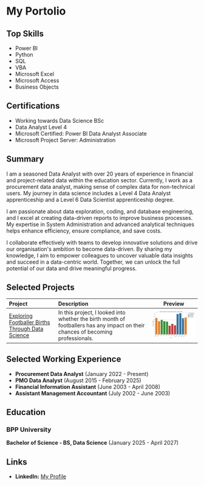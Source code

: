 # My Portolio

## Top Skills
- Power BI
- Python
- SQL
- VBA
- Microsoft Excel
- Microsoft Access
- Business Objects

## Certifications
- Working towards Data Science BSc  
- Data Analyst Level 4 
- Microsoft Certified: Power BI Data Analyst Associate
- Microsoft Project Server: Administration

## Summary
I am a seasoned Data Analyst with over 20 years of experience in financial and project-related data within the education sector. Currently, I work as a procurement data analyst, making sense of complex data for non-technical users. My journey in data science includes a Level 4 Data Analyst apprenticeship and a Level 6 Data Scientist apprenticeship degree.

I am passionate about data exploration, coding, and database engineering, and I excel at creating data-driven reports to improve business processes. My expertise in System Administration and advanced analytical techniques helps enhance efficiency, ensure compliance, and save costs.

I collaborate effectively with teams to develop innovative solutions and drive our organisation's ambition to become data-driven. By sharing my knowledge, I aim to empower colleagues to uncover valuable data insights and succeed in a data-centric world. Together, we can unlock the full potential of our data and drive meaningful progress.

## Selected Projects



| Project | Description | Preview |
|:---|:---|:---:
| <a href="https://github.com/DaveMcGo/FIFA-2022-Births/blob/main/README.md">Exploring Footballer Births Through Data Science</a> | In this project, I looked into whether the birth month of footballers has any impact on their chances of becoming professionals.  | <a href="https://github.com/DaveMcGo/FIFA-2022-Births/blob/main/README.md"><img src="https://raw.githubusercontent.com/DaveMcGo/FIFA-2022-Births/main/images/FIFA_2022_births_per_month_EandW.png" alt="Exploring Footballer Births Through Data Science" width="350" ></a> 





## Selected Working Experience

- **Procurement Data Analyst** (January 2022 - Present)
- **PMO Data Analyst** (August 2015 - February 2025)
- **Financial Information Assistant** (June 2003 - April 2008)
- **Assistant Management Accountant** (July 2002 - June 2003)


## Education
### BPP University
**Bachelor of Science - BS, Data Science** (January 2025 - April 2027)

## Links
- **LinkedIn:** [My Profile](https://www.linkedin.com/in/dave-mcgowan)

